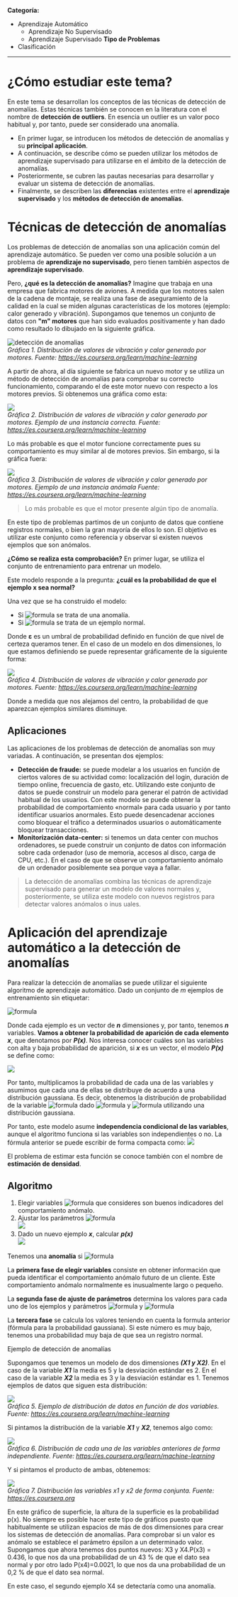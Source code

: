 **Categoría:**
- Aprendizaje Automático
  - Aprendizaje No Supervisado
  - Aprendizaje Supervisado
**Tipo de Problemas**
- Clasificación

-------


#  ¿Cómo estudiar este tema?

En este tema se desarrollan los conceptos de las técnicas de detección de anomalías. Estas técnicas también se conocen en la literatura con el nombre de **detección de outliers**. En esencia un outlier es un valor poco habitual y, por tanto, puede ser considerado una anomalía.

- En primer lugar, se introducen los métodos de detección de anomalías y su **principal aplicación**.
- A continuación, se describe cómo se pueden utilizar los métodos de aprendizaje supervisado para utilizarse en el ámbito de la detección de anomalías.
- Posteriormente, se cubren las pautas necesarias para desarrollar y evaluar un sistema de detección de anomalías.
- Finalmente, se describen las **diferencias** existentes entre el **aprendizaje supervisado** y los **métodos de detección de anomalías**.

# Técnicas de detección de anomalías

Los problemas de detección de anomalías son una aplicación común del aprendizaje automático. Se pueden ver como una posible solución a un problema de **aprendizaje no supervisado**, pero tienen también aspectos de **aprendizaje supervisado**.

Pero, **¿qué es la detección de anomalías?** Imagine que trabaja en una empresa que fabrica motores de aviones. A medida que los motores salen de la cadena de montaje, se realiza una fase de aseguramiento de la calidad en la cual se miden algunas características de los motores (ejemplo: calor generado y vibración). Supongamos que tenemos un conjunto de datos con **"m" motores** que han sido evaluados positivamente y han dado como resultado lo dibujado en la siguiente gráfica.

![detección de anomalias](assets/Screenshot_9.png)  
*Gráfica 1. Distribución de valores de vibración y calor generado por motores. Fuente: https://es.coursera.org/learn/machine-learning*

A partir de ahora, al día siguiente se fabrica un nuevo motor y se utiliza un método de detección de anomalías para comprobar su correcto funcionamiento, comparando el de este motor nuevo con respecto a los motores previos. Si obtenemos una gráfica como esta:

![](assets/img2.png)  
*Gráfica 2. Distribución de valores de vibración y calor generado por motores. Ejemplo de una instancia correcta. Fuente: https://es.coursera.org/learn/machine-learning*

Lo más probable es que el motor funcione correctamente pues su comportamiento es muy similar al de motores previos. Sin embargo, si la gráfica fuera:


![](assets/img3.png)  
*Gráfica 3. Distribución de valores de vibración y calor generado por motores. Ejemplo de una instancia anómala Fuente: https://es.coursera.org/learn/machine-learning*

> Lo más probable es que el motor presente algún tipo de anomalía.

En este tipo de problemas partimos de un conjunto de datos que contiene registros normales, o bien la gran mayoría de ellos lo son. El objetivo es utilizar este conjunto como referencia y observar si existen nuevos ejemplos que son anómalos.

**¿Cómo se realiza esta comprobación?** En primer lugar, se utiliza el conjunto de entrenamiento para entrenar un modelo.

Este modelo responde a la pregunta: **¿cuál es la probabilidad de que el ejemplo x sea normal?**

Una vez que se ha construido el modelo:

- Si ![formula](https://render.githubusercontent.com/render/math?math=p(X_%7Btest%7D)%20%3C%20\epsilon) se trata de una anomalía.
- Si ![formula](https://render.githubusercontent.com/render/math?math=p(X_%7Btest%7D)%20\geq%20\epsilon)  se trata de un ejemplo normal.

Donde **ε** es un umbral de probabilidad definido en función de que nivel de certeza queramos tener. En el caso de un modelo en dos dimensiones, lo que estamos definiendo se puede representar gráficamente de la siguiente forma:

![](assets/img4.png)  
*Gráfica 4. Distribución de valores de vibración y calor generado por motores. Fuente: https://es.coursera.org/learn/machine-learning*

Donde a medida que nos alejamos del centro, la probabilidad de que aparezcan ejemplos similares disminuye.

## Aplicaciones

Las aplicaciones de los problemas de detección de anomalías son muy variadas. A continuación, se presentan dos ejemplos:

- **Detección de fraude:** se puede modelar a los usuarios en función de ciertos valores de su actividad como: localización del login, duración de tiempo online, frecuencia de gasto, etc. 
Utilizando este conjunto de datos se puede construir un modelo para generar el patrón de actividad habitual de los usuarios. Con este modelo se puede obtener la probabilidad de comportamiento «normal» para cada usuario y por tanto identificar usuarios anormales. Esto puede desencadenar acciones como bloquear el tráfico a determinados usuarios o automáticamente bloquear transacciones.  
- **Monitorización data-center:** si tenemos un data center con muchos ordenadores, se puede construir un conjunto de datos con información sobre cada ordenador (uso de memoria, accesos al disco, carga de CPU, etc.). En el caso de que se observe un comportamiento anómalo de un ordenador posiblemente sea porque vaya a fallar.

> La detección de anomalías combina las técnicas de aprendizaje supervisado para generar un modelo de valores normales y, posteriormente, se utiliza este modelo con nuevos registros para detectar valores anómalos o inus uales.

# Aplicación del aprendizaje automático a la detección de anomalías
Para realizar la detección de anomalías se puede utilizar el siguiente algoritmo de aprendizaje automático. Dado un conjunto de *m* ejemplos de entrenamiento sin etiquetar:

![formula](https://render.githubusercontent.com/render/math?math=Datos%20%3D%20%5C%7BX%5E1%2C%20X%5E2%5C%20%2C%5Ccdots%20%2C%20X%5Em%5C%7D)

Donde cada ejemplo es un vector de ***n*** dimensiones y, por tanto, tenemos ***n*** variables. **Vamos a obtener la probabilidad de aparición de cada elemento** ***x***, que denotamos por ***P(x)***. Nos interesa conocer cuáles son las variables con alta y baja probabilidad de aparición, si ***x*** es un vector, el modelo ***P(x)*** se define como:

![](assets/Screenshot_1.png)

Por tanto, multiplicamos la probabilidad de cada una de las variables y asumimos que cada una de ellas se distribuye de acuerdo a una distribución gaussiana. Es decir, obtenemos la distribución de probabilidad de la variable 
![formula](https://render.githubusercontent.com/render/math?math=X_1) dado ![formula](https://render.githubusercontent.com/render/math?math=\mu_1) y ![formula](https://render.githubusercontent.com/render/math?math=\sigma_i^2) utilizando una distribución gaussiana.

Por tanto, este modelo asume **independencia condicional de las variables**, aunque el algoritmo funciona si las variables son independientes o no. La fórmula anterior se puede escribir de forma compacta como:
![](assets/Screenshot_2.png)

El problema de estimar esta función se conoce también con el nombre de **estimación de densidad**.

## Algoritmo

1. Elegir variables ![formula](https://render.githubusercontent.com/render/math?math=X_i) que consideres son buenos indicadores del comportamiento anómalo.
2. Ajustar los parámetros ![formula](https://render.githubusercontent.com/render/math?math=%5Cmu_1%2C%20%5Ccdots%20%2C%20%5Cmu_n%5C%20%2C%20%5Csigma_1%5E2%20%2C%20%5Ccdots%20%2C%20%5Csigma_n%5E2)  
![](assets/Screenshot_3.png)
3. Dado un nuevo ejemplo ***x***, calcular ***p(x)***  
   ![](assets/Screenshot_4.png)

Tenemos una **anomalía** si ![formula](https://render.githubusercontent.com/render/math?math=p(x)<\epsilon) 

La **primera fase de elegir variables** consiste en obtener información que pueda identificar el comportamiento anómalo futuro de un cliente. Este comportamiento anómalo normalmente es inusualmente largo o pequeño.

La **segunda fase de ajuste de parámetros** determina los valores para cada uno de los ejemplos y parámetros ![formula](https://render.githubusercontent.com/render/math?math=\mu_1) y ![formula](https://render.githubusercontent.com/render/math?math=\sigma_i^2)

La **tercera fase** se calcula los valores teniendo en cuenta la formula anterior (fórmula para la probabilidad gaussiana). Si este número es muy bajo, tenemos una probabilidad muy baja de que sea un registro normal.

Ejemplo de detección de anomalías

Supongamos que tenemos un modelo de dos dimensiones ***(X1 y X2)***. En el caso de la variable ***X1*** la media es 5 y la desviación estándar es 2. En el caso de la variable ***X2*** la media es 3 y la desviación estándar es 1. Tenemos ejemplos de datos que siguen esta distribución:

![](assets/img5.png)  
*Gráfica 5. Ejemplo de distribución de datos en función de dos variables. Fuente: https://es.coursera.org/learn/machine-learning*

Si pintamos la distribución de la variable ***X1*** y ***X2***, tenemos algo como:

![](assets/img6.png)  
*Gráfica 6. Distribución de cada una de las variables anteriores de forma independiente. Fuente: https://es.coursera.org/learn/machine-learning*

Y si pintamos el producto de ambas, obtenemos:

![](assets/img7.png)  
*Gráfica 7. Distribución las variables x1 y x2 de forma conjunta. Fuente: https://es.coursera.org*

En este gráfico de superficie, la altura de la superficie es la probabilidad p(x). No siempre es posible hacer este tipo de gráficos puesto que habitualmente se utilizan espacios de más de dos dimensiones para crear los sistemas de detección de anomalías. Para comprobar si un valor es anómalo se establece el parámetro épsilon a un determinado valor. Supongamos que ahora tenemos dos puntos nuevos: X3 y X4.P(x3) = 0.436, lo que nos da una probabilidad de un 43 % de que el dato sea normal y por otro lado P(x4)=0.0021, lo que nos da una probabilidad de un 0,2 % de que el dato sea normal.

En este caso, el segundo ejemplo X4 se detectaría como una anomalía.